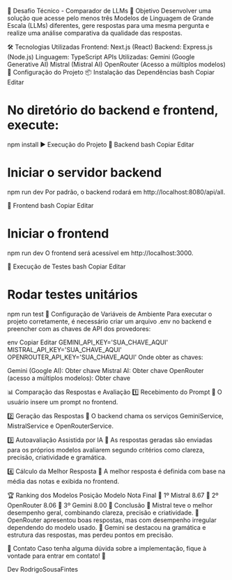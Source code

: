 📌 Desafio Técnico - Comparador de LLMs
🎯 Objetivo
Desenvolver uma solução que acesse pelo menos três Modelos de Linguagem de Grande Escala (LLMs) diferentes, gere respostas para uma mesma pergunta e realize uma análise comparativa da qualidade das respostas.

🛠️ Tecnologias Utilizadas
Frontend: Next.js (React)
Backend: Express.js (Node.js)
Linguagem: TypeScript
APIs Utilizadas:
Gemini (Google Generative AI)
Mistral (Mistral AI)
OpenRouter (Acesso a múltiplos modelos)
🚀 Configuração do Projeto
📦 Instalação das Dependências
bash
Copiar
Editar
# No diretório do backend e frontend, execute:
npm install
▶️ Execução do Projeto
🔹 Backend
bash
Copiar
Editar
# Iniciar o servidor backend
npm run dev
Por padrão, o backend rodará em http://localhost:8080/api/all.

🔹 Frontend
bash
Copiar
Editar
# Iniciar o frontend
npm run dev
O frontend será acessível em http://localhost:3000.

🧪 Execução de Testes
bash
Copiar
Editar
# Rodar testes unitários
npm run test
🔧 Configuração de Variáveis de Ambiente
Para executar o projeto corretamente, é necessário criar um arquivo .env no backend e preencher com as chaves de API dos provedores:

env
Copiar
Editar
GEMINI_API_KEY='SUA_CHAVE_AQUI'
MISTRAL_API_KEY='SUA_CHAVE_AQUI'
OPENROUTER_API_KEY='SUA_CHAVE_AQUI'
Onde obter as chaves:

Gemini (Google AI): Obter chave
Mistral AI: Obter chave
OpenRouter (acesso a múltiplos modelos): Obter chave


📊 Comparação das Respostas e Avaliação
1️⃣ Recebimento do Prompt
📌 O usuário insere um prompt no frontend.

2️⃣ Geração das Respostas
📌 O backend chama os serviços GeminiService, MistralService e OpenRouterService.

3️⃣ Autoavaliação Assistida por IA
📌 As respostas geradas são enviadas para os próprios modelos avaliarem segundo critérios como clareza, precisão, criatividade e gramática.

4️⃣ Cálculo da Melhor Resposta
📌 A melhor resposta é definida com base na média das notas e exibida no frontend.

🏆 Ranking dos Modelos
Posição	Modelo	Nota Final
🥇 1º	Mistral	8.67
🥈 2º	OpenRouter	8.06
🥉 3º	Gemini	8.00
📌 Conclusão
📌 Mistral teve o melhor desempenho geral, combinando clareza, precisão e criatividade.
📌 OpenRouter apresentou boas respostas, mas com desempenho irregular dependendo do modelo usado.
📌 Gemini se destacou na gramática e estrutura das respostas, mas perdeu pontos em precisão.

📩 Contato
Caso tenha alguma dúvida sobre a implementação, fique à vontade para entrar em contato! 🚀

Dev RodrigoSousaFintes
